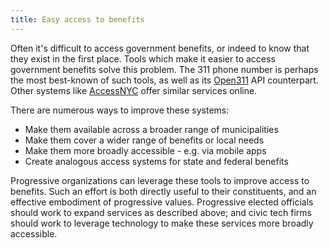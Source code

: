 ```yaml
---
title: Easy access to benefits
---
```


Often it's difficult to access government benefits, or indeed to know that they exist in the first place. Tools which make it easier to access government benefits solve this problem. The 311 phone number is perhaps the most best-known of such tools, as well as its [Open311](https://www.open311.org/) API counterpart. Other systems like [AccessNYC](https://access.nyc.gov/) offer similar services online.

There are numerous ways to improve these systems:

* Make them available across a broader range of municipalities
* Make them cover a wider range of benefits or local needs
* Make them more broadly accessible - e.g. via mobile apps
* Create analogous access systems for state and federal benefits

Progressive organizations can leverage these tools to improve access to benefits. Such an effort is both directly useful to their constituents, and an effective embodiment of progressive values. Progressive elected officials should work to expand services as described above; and civic tech firms should work to leverage technology to make these services more broadly accessible.